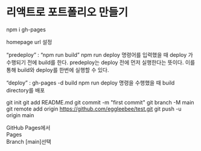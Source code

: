 # 리액트로 포트폴리오 만들기

npm i gh-pages

homepage url 설정

“predeploy” : “npm run build”
npm run deploy 명령어를 입력했을 때 deploy 가 수행되기 전에 build를 한다. predeploy는 deploy 전에 먼저 실행한다는 뜻이다. 이를 통해 build와 deploy를 한번에 실행할 수 있다.

“deploy” : gh-pages -d build
npm run deploy 명령을 수행했을 때 build directory를 배포

git init
git add README.md
git commit -m "first commit"
git branch -M main
git remote add origin https://github.com/eggleebee/test.git
git push -u origin main


GitHub Pages에서 <br/>
Pages<br/>
Branch [main]선택

